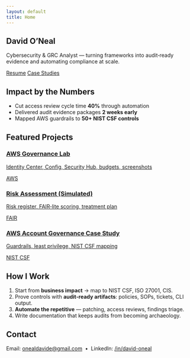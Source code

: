 ```yaml
---
layout: default
title: Home
---
```


<section class="hero">
  <div class="hero__inner">
    <h1>David O’Neal</h1>
    <p class="lead">Cybersecurity & GRC Analyst — turning frameworks into audit‑ready evidence and automating compliance at scale.</p>
    <div class="cta-row">
      <a href="{{ '/resume.pdf' | relative_url }}" class="btn btn-primary">Resume</a>
      <a href="{{ '/projects/aws-account-governance/' | relative_url }}" class="btn btn-ghost">Case Studies</a>
    </div>
  </div>
</section>

<section class="section">
  <h2>Impact by the Numbers</h2>
  <ul class="bullets">
    <li>Cut access review cycle time <b>40%</b> through automation</li>
    <li>Delivered audit evidence packages <b>2 weeks early</b></li>
    <li>Mapped AWS guardrails to <b>50+ NIST CSF controls</b></li>
  </ul>
</section>

<section class="section">
  <h2>Featured Projects</h2>
  <div class="card-grid">
    <a href="{{ '/labs/aws-account-governance/' | relative_url }}" class="card">
      <h3>AWS Governance Lab</h3>
      <p>Identity Center, Config, Security Hub, budgets, screenshots</p>
      <span class="pill">AWS</span>
    </a>
    <a href="{{ '/projects/risk-assessment/' | relative_url }}" class="card">
      <h3>Risk Assessment (Simulated)</h3>
      <p>Risk register, FAIR‑lite scoring, treatment plan</p>
      <span class="pill">FAIR</span>
    </a>
    <a href="{{ '/projects/aws-account-governance/' | relative_url }}" class="card">
      <h3>AWS Account Governance Case Study</h3>
      <p>Guardrails, least privilege, NIST CSF mapping</p>
      <span class="pill">NIST CSF</span>
    </a>
  </div>
</section>

<section class="section">
  <h2>How I Work</h2>
  <ol>
    <li>Start from <b>business impact</b> → map to NIST CSF, ISO 27001, CIS.</li>
    <li>Prove controls with <b>audit‑ready artifacts</b>: policies, SOPs, tickets, CLI output.</li>
    <li><b>Automate the repetitive</b> — patching, access reviews, findings triage.</li>
    <li>Write documentation that keeps audits from becoming archaeology.</li>
  </ol>
</section>

<section class="section">
  <h2>Contact</h2>
  <p>Email: <a href="mailto:onealdavide@gmail.com">onealdavide@gmail.com</a> &nbsp;•&nbsp;
     LinkedIn: <a href="https://www.linkedin.com/in/david-oneal/">/in/david-oneal</a></p>
</section>
